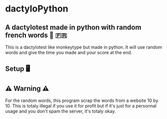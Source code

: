 # dactyloPython

## A dactylotest made in python with random french words 🎲 🇫🇷

This is a dactylotest like monkeytype but made in python.
It will use random words and give the time you made and your score at the end.

## Setup 🖥️


## ⚠️ Warning ⚠️

For the random words, this program scrap the words from a website 10 by 10.
This is totaly illegal if you use it for profit but if it's just for a personnal usage and you don't spam the server, it's totaly okay.